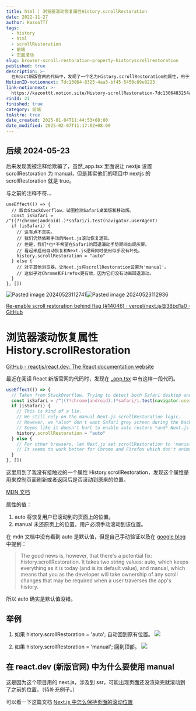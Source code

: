 ```yaml
---
title: html | 浏览器滚动恢复属性History.scrollRestoration
date: 2022-11-27
author: KazooTTT
tags:
  - history
  - html
  - scrollRestoration
  - 前端
  - 页面滚动
slug: browser-scroll-restoration-property-historyscrollrestoration
published: true
description: >-
  在React新版官网的代码中，发现了一个名为History.scrollRestoration的属性，用于控制页面刷新或返回后是否恢复到原来的滚动位置。该属性有两个值：'auto'表示自动恢复到用户滚动到的位置，而'manual'则表示不恢复，用户需手动滚动到该位置。在React官网的实现中，针对Safari浏览器设置了'auto'，而其他浏览器则使用'manual'，以优化不同浏览器的用户体验。这一设置有助于避免在Safari浏览器中出现返回时的灰色屏幕问题，同时确保其他浏览器如Chrome和Firefox的用户体验。
NotionID-notionnext: 7dc13064-8325-4aa3-bf45-5450c89e0223
link-notionnext: >-
  https://kazoottt.notion.site/History-scrollRestoration-7dc1306483254aa3bf455450c89e0223
rinId: 21
finished: true
category: 前端
toAstro: true
date_created: 2025-01-04T11:44:53+08:00
date_modified: 2025-02-07T11:17:02+08:00
---
```


## 后续 2024-05-23

后来发现我被注释给欺骗了，虽然\_app.tsx 里面说让 nextjs 设置 scrollRestoration 为 manual，但是其实他们的项目中 nextjs 的 scrollRestoration 就是 true。

与之前的注释不符...

```tsx
useEffect(() => {
  // 取自StackOverflow。试图检测Safari桌面版和移动版。
  const isSafari = /^((?!chrome|android).)*safari/i.test(navigator.userAgent)
  if (isSafari) {
    // 这有点不真实。
    // 我们仍然依赖手动的Next.js滚动恢复逻辑。
    // 但是，我们*也*不希望在Safari的回退滑动手势期间出现灰屏。
    // 看起来启用自动恢复和Next.js逻辑同时使用似乎没有坏处。
    history.scrollRestoration = "auto"
  } else {
    // 对于其他浏览器，让Next.js将scrollRestoration设置为'manual'。
    // 这似乎对Chrome和Firefox更有效，因为它们没有动画回退滑动。
  }
}, [])
```

![Pasted image 20240523112741](https://pictures.kazoottt.top/2024/05/20240523-fada302d05227c093278498fd1a41b16.png)![Pasted image 20240523112936](https://pictures.kazoottt.top/2024/05/20240523-e452f6186dff475a25570f749111141e.png)

[Re-enable scroll restoration behind flag (#14046) · vercel/next.js@38bd1a0 · GitHub](https://github.com/vercel/next.js/commit/38bd1a024cb25923d8ea15f269a7294d073684d8)

# 浏览器滚动恢复属性 History.scrollRestoration

[GitHub - reactjs/react.dev: The React documentation website](https://github.com/reactjs/react.dev)

最近在阅读 React 新版官网的代码时，发现在 [\_app.tsx](https://github.com/reactjs/reactjs.org/blob/main/beta/src/pages/_app.tsx) 中有这样一段代码。

```typescript
useEffect(() => {
  // Taken from StackOverflow. Trying to detect both Safari desktop and mobile.
  const isSafari = /^((?!chrome|android).)*safari/i.test(navigator.userAgent)
  if (isSafari) {
    // This is kind of a lie.
    // We still rely on the manual Next.js scrollRestoration logic.
    // However, we *also* don't want Safari grey screen during the back swipe gesture.
    // Seems like it doesn't hurt to enable auto restore *and* Next.js logic at the same time.
    history.scrollRestoration = "auto"
  } else {
    // For other browsers, let Next.js set scrollRestoration to 'manual'.
    // It seems to work better for Chrome and Firefox which don't animate the back swipe.
  }
}, [])
```

这里用到了我没有接触过的一个属性 History.scrollRestoration，发现这个属性是用来控制页面刷新或者返回后是否滚动到原来的位置。

[MDN 文档](https://developer.mozilla.org/zh-CN/docs/Web/API/History/scrollRestoration)

属性的值：

1. auto 将恢复用户已滚动到的页面上的位置。
2. manual 未还原页上的位置。用户必须手动滚动到该位置。

在 mdn 文档中没有看到 auto 是默认值，但是自己手动验证以及在 [google blog](https://developer.chrome.com/blog/history-api-scroll-restoration) 中提到：

> The good news is, however, that there's a potential fix: history.scrollRestoration. It takes two string values: auto, which keeps everything as it is today (and is its default value), and manual, which means that you as the developer will take ownership of any scroll changes that may be required when a user traverses the app's history.

所以 auto 确实是默认值没错。

## 举例

1. 如果 history.scrollRestoration = 'auto'; 自动回到原有位置。
   ![](https://pictures.kazoottt.top/2024/04/20240407-7667c40d30dd5df692f894b63de0e395.gif)

2. 如果 history.scrollRestoration = 'manual'; 回到顶部。
   ![](https://pictures.kazoottt.top/2024/04/20240407-cf4eabae0c082ae50dc617ae67e140d8.gif)

## 在 react.dev (新版官网) 中为什么要使用 manual

这是因为这个项目用的 next.js，涉及到 ssr，可能出现页面还没渲染完就滚动到了之前的位置。（待补充例子。）

可以看一下这篇文档 [Next.js 中怎么保持页面的滚动位置](https://juejin.cn/post/7141235243326898213)
